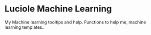 # Luciole Machine Learning

My Machine learning tooltips and help.
Functions to help me, machine learning templates.. 
